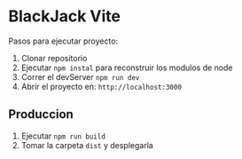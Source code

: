 



# BlackJack Vite

Pasos para ejecutar proyecto:

1. Clonar repositorio
2. Ejecutar ```npm instal``` para reconstruir los modulos de node
3. Correr el devServer ```npm run dev```
4. Abrir el proyecto en: ```http://localhost:3000```

## Produccion

1. Ejecutar ```npm run build```
2. Tomar la carpeta ```dist``` y desplegarla 